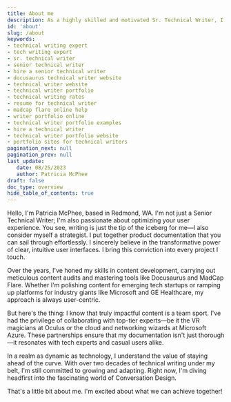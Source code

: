 ```yaml
---
title: About me
description: As a highly skilled and motivated Sr. Technical Writer, I excel in crafting user-friendly experiences. With expertise in technical writing, product documentation, and optimizing content delivery through CI/CD, I am determined to leverage emerging technologies and industry standards to elevate customer experiences.
id: 'about'
slug: /about
keywords: 
- technical writing expert
- tech writing expert
- sr. technical writer
- senior technical writer
- hire a senior technical writer
- docusaurus technical writer website
- technical writer website
- technical writer portfolio
- technical writing rates
- resume for technical writer
- madcap flare online help
- writer portfolio online
- technical writer portfolio examples
- hire a technical writer
- technical writer portfolio website
- portfolio sites for technical writers
pagination_next: null
pagination_prev: null
last_update: 
   date: 08/25/2023
   author: Patricia McPhee
draft: false
doc_type: overview
hide_table_of_contents: true
---
```


Hello, I'm Patricia McPhee, based in Redmond, WA. I'm not just a Senior Technical Writer; I'm also passionate about optimizing your user experience. You see, writing is just the tip of the iceberg for me—I also consider myself a strategist. I put together product documentation that you can sail through effortlessly. I sincerely believe in the transformative power of clear, intuitive user interfaces. I bring this conviction into every project I touch.

Over the years, I've honed my skills in content development, carrying out meticulous content audits and mastering tools like Docusaurus and MadCap Flare. Whether I'm polishing content for emerging tech startups or ramping up platforms for industry giants like Microsoft and GE Healthcare, my approach is always user-centric.

But here's the thing: I know that truly impactful content is a team sport. I've had the privilege of collaborating with top-tier experts—be it the VR magicians at Oculus or the cloud and networking wizards at Microsoft Azure. These partnerships ensure that my documentation isn't just thorough—it resonates with tech experts and casual users alike.

In a realm as dynamic as technology, I understand the value of staying ahead of the curve. With over two decades of technical writing under my belt, I'm still committed to growing and adapting. Right now, I'm diving headfirst into the fascinating world of Conversation Design.

That's a little bit about me. I'm excited about what we can achieve together!

<br />